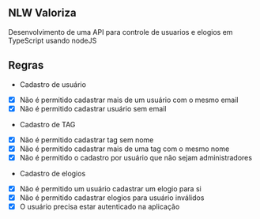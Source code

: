 ## NLW Valoriza

Desenvolvimento de uma API para controle de usuarios e elogios em TypeScript usando nodeJS

## Regras

- Cadastro de usuário
- [x] Não é permitido cadastrar mais de um usuário com o mesmo email
- [x] Não é permitido cadastrar usuário sem email

- Cadastro de TAG
- [x] Não é permitido cadastrar tag sem nome
- [x] Não é permitido cadastrar mais de uma tag com o mesmo nome
- [x] Não é permitido o cadastro por usuário que não sejam administradores

- Cadastro de elogios
- [x] Não é permitido um usuário cadastrar um elogio para si
- [x] Não é permitido cadastrar elogios para usuário inválidos
- [x] O usuário precisa estar autenticado na aplicação
